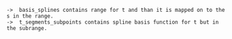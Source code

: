
	->	basis_splines contains range for t and than it is mapped on to the s in the range.
	->	t_segments_subpoints contains spline basis function for t but in the subrange.

